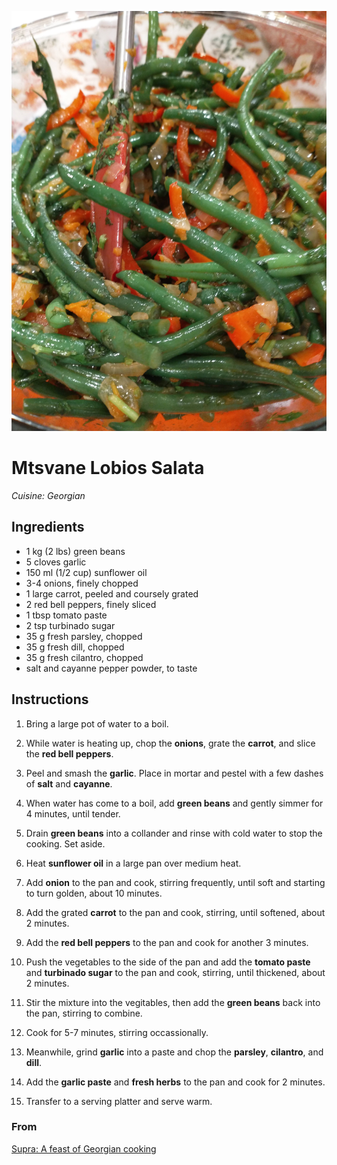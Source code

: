 ![Mtsvane Lobios Salata](mtsvane_lobios_salata.jpg)

# Mtsvane Lobios Salata

_Cuisine:  Georgian_

## Ingredients

- 1 kg (2 lbs) green beans
- 5 cloves garlic
- 150 ml (1/2 cup) sunflower oil
- 3-4 onions, finely chopped
- 1 large carrot, peeled and coursely grated
- 2 red bell peppers, finely sliced
- 1 tbsp tomato paste
- 2 tsp turbinado sugar
- 35 g fresh parsley, chopped
- 35 g fresh dill, chopped
- 35 g fresh cilantro, chopped
- salt and cayanne pepper powder, to taste

## Instructions

1. Bring a large pot of water to a boil.
1. While water is heating up, chop the **onions**, grate the **carrot**, and slice the **red bell peppers**.
1. Peel and smash the **garlic**.  Place in mortar and pestel with a few dashes of **salt** and **cayanne**.
1. When water has come to a boil, add **green beans** and gently simmer for 4 minutes, until tender.
1. Drain **green beans** into a collander and rinse with cold water to stop the cooking.  Set aside.
1. Heat **sunflower oil** in a large pan over medium heat.
1. Add **onion** to the pan and cook, stirring frequently, until soft and starting to turn golden, about 10 minutes.

1. Add the grated **carrot** to the pan and cook, stirring, until softened, about 2 minutes.
1. Add the **red bell peppers** to the pan and cook for another 3 minutes.
1. Push the vegetables to the side of the pan and add the **tomato paste** and **turbinado sugar** to the pan and cook, stirring, until thickened, about 2 minutes.
1. Stir the mixture into the vegitables, then add the **green beans** back into the pan, stirring to combine.
1.  Cook for 5-7 minutes, stirring occassionally.
1. Meanwhile, grind **garlic** into a paste and chop the **parsley**, **cilantro**, and **dill**.
1. Add the **garlic paste** and **fresh herbs** to the pan and cook for 2 minutes.
1. Transfer to a serving platter and serve warm.

### From

[Supra: A feast of Georgian cooking](https://www.amazon.com/Supra-Georgian-Cooking-Tiko-Tuskadze/dp/1911216163)